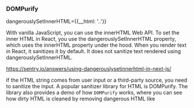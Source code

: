 ### DOMPurify

dangerouslySetInnerHTML={{__html: '..'}}

With vanilla JavaScript, you can use the innerHTML Web API. To set the inner HTML in React, you use the dangerouslySetInnerHTML property, which uses the innerHTML property under the hood. When you render text in React, it sanitizes it by default. It does not sanitize text rendered using dangerouslySetInnerHTML.

https://sentry.io/answers/using-dangerouslysetinnerhtml-in-next-js/


If the HTML string comes from user input or a third-party source, you need to sanitize the input. A popular sanitizer library for HTML is DOMPurify. The library also provides a demo of how `DOMPurify` works, where you can see how dirty HTML is cleaned by removing dangerous HTML like <script> tags.


DOMPurify requires a DOM tree to work. To use it in Next.js, you can use it in a Client Component. Note that Client Components pre-render static HTML on the server. To prevent this pre-rendering, dynamically import the component and set server-side rendering to false so that the import only occurs on the client.


### Allowed origins (advanced)
Since Server Actions can be invoked in a <form> element, this opens them up to CSRF attacks.

Behind the scenes, Server Actions use the POST method, and only this HTTP method is allowed to invoke them. This prevents most CSRF vulnerabilities in modern browsers, particularly with SameSite cookies being the default.

* As an additional protection, Server Actions in Next.js also compare the Origin header to the Host header (or X-Forwarded-Host). If these don't match, the request will be aborted. In other words, Server Actions can only be invoked on the same host as the page that hosts it.

For large applications that use reverse proxies or multi-layered backend architectures (where the server API differs from the production domain), it's recommended to use the configuration option `serverActions.allowedOrigins` option to specify a list of safe origins. The option accepts an array of strings.

next.config.js

module.exports = {
  experimental: {
    serverActions: {
      allowedOrigins: ['my-proxy.com', '*.my-proxy.com'],
    },
  },
}

https://nextjs.org/docs/app/building-your-application/data-fetching/server-actions-and-mutations#allowed-origins-advanced